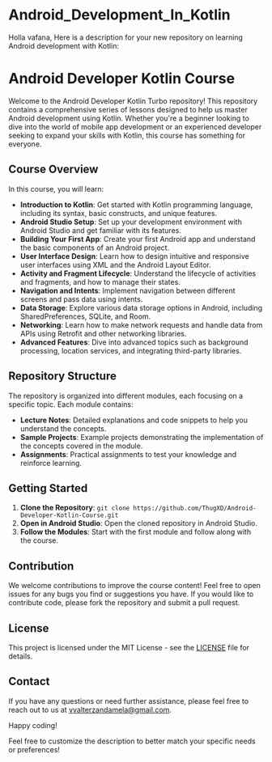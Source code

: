 # Android_Development_In_Kotlin
Holla vafana, Here is a description for your new repository on learning Android development with Kotlin:


# Android Developer Kotlin Course

Welcome to the Android Developer Kotlin Turbo repository! This repository contains a comprehensive series of lessons designed to help us master Android development using Kotlin. Whether you're a beginner looking to dive into the world of mobile app development or an experienced developer seeking to expand your skills with Kotlin, this course has something for everyone.

## Course Overview

In this course, you will learn:

- **Introduction to Kotlin**: Get started with Kotlin programming language, including its syntax, basic constructs, and unique features.
- **Android Studio Setup**: Set up your development environment with Android Studio and get familiar with its features.
- **Building Your First App**: Create your first Android app and understand the basic components of an Android project.
- **User Interface Design**: Learn how to design intuitive and responsive user interfaces using XML and the Android Layout Editor.
- **Activity and Fragment Lifecycle**: Understand the lifecycle of activities and fragments, and how to manage their states.
- **Navigation and Intents**: Implement navigation between different screens and pass data using intents.
- **Data Storage**: Explore various data storage options in Android, including SharedPreferences, SQLite, and Room.
- **Networking**: Learn how to make network requests and handle data from APIs using Retrofit and other networking libraries.
- **Advanced Features**: Dive into advanced topics such as background processing, location services, and integrating third-party libraries.

## Repository Structure

The repository is organized into different modules, each focusing on a specific topic. Each module contains:

- **Lecture Notes**: Detailed explanations and code snippets to help you understand the concepts.
- **Sample Projects**: Example projects demonstrating the implementation of the concepts covered in the module.
- **Assignments**: Practical assignments to test your knowledge and reinforce learning.

## Getting Started

1. **Clone the Repository**: `git clone https://github.com/ThugXD/Android-Developer-Kotlin-Course.git`
2. **Open in Android Studio**: Open the cloned repository in Android Studio.
3. **Follow the Modules**: Start with the first module and follow along with the course.

## Contribution

We welcome contributions to improve the course content! Feel free to open issues for any bugs you find or suggestions you have. If you would like to contribute code, please fork the repository and submit a pull request.

## License

This project is licensed under the MIT License - see the [LICENSE](LICENSE) file for details.

## Contact

If you have any questions or need further assistance, please feel free to reach out to us at [vvalterzandamela@gmail.com](mailto:vvalterzandamela@gmail.com).

Happy coding!

Feel free to customize the description to better match your specific needs or preferences!